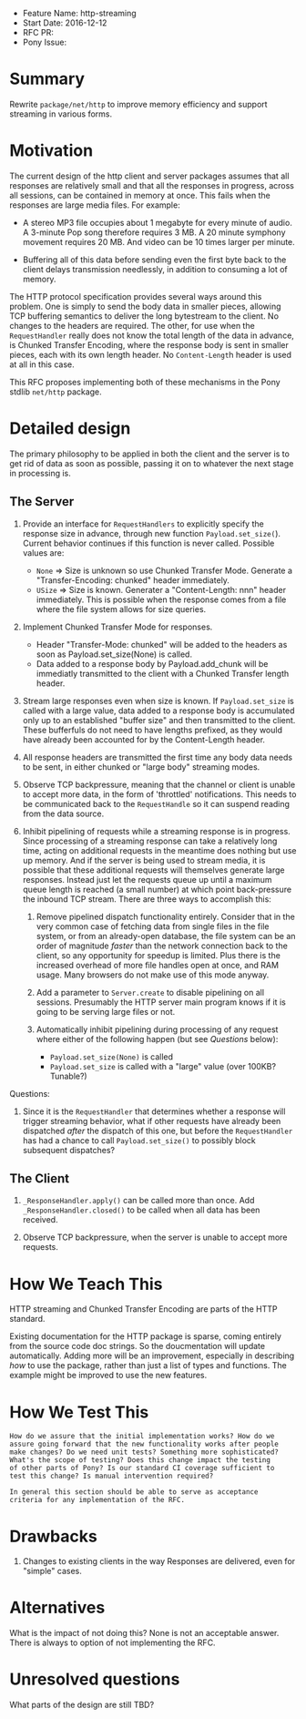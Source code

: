 - Feature Name: http-streaming
- Start Date: 2016-12-12
- RFC PR:
- Pony Issue:

# Summary

Rewrite `package/net/http` to improve memory efficiency and support streaming in various forms.

# Motivation

The current design of the http client and server packages assumes that all responses are relatively small and that all the responses in progress, across all sessions, can be contained in memory at once.  This fails when the responses are large media files.  For example:

* A stereo MP3 file occupies about 1 megabyte for every minute of audio.  A 3-minute Pop song therefore requires 3 MB.  A 20 minute symphony movement requires 20 MB.  And video can be 10 times larger per minute.

* Buffering all of this data before sending even the first byte back to the client delays transmission needlessly, in addition to consuming a lot of memory.

The HTTP protocol specification provides several ways around this problem.  One is simply to send the body data in smaller pieces, allowing TCP buffering semantics to deliver the long bytestream to the client.  No changes to the headers are required.  The other, for use when the `RequestHandler` really does not know the total length of the data in advance, is Chunked Transfer Encoding, where the response body is sent in smaller pieces, each with its own length header.  No `Content-Lengt`h header is used at all in this case.

This RFC proposes implementing both of these mechanisms in the Pony stdlib `net/http` package.

# Detailed design

The primary philosophy to be applied in both the client and the server is to get rid of data as soon as possible, passing it on to whatever the next stage in processing is.

## The Server

1. Provide an interface for `RequestHandlers` to explicitly specify the response size in advance, through new function `Payload.set_size(`).  Current behavior continues if this function is never called.  Possible values are:
    * `None` => Size is unknown so use Chunked Transfer Mode.  Generate a "Transfer-Encoding: chunked" header immediately.
    * `USize` => Size is known.  Generater a "Content-Length: nnn" header immediately.  This is possible when the response comes from a file where the file system allows for size queries.

2. Implement Chunked Transfer Mode for responses.
    * Header "Transfer-Mode: chunked" will be added to the headers as soon as Payload.set_size(None) is called.
    * Data added to a response body by Payload.add_chunk will be immediatly transmitted to the client with a Chunked Transfer length header.

3. Stream large responses even when size is known.  If `Payload.set_size` is called with a large value, data added to a response body is accumulated only up to an established "buffer size" and then transmitted to the client.  These bufferfuls do not need to have lengths prefixed, as they would have already been accounted for by the Content-Length header.

4. All response headers are transmitted the first time any body data needs to be sent, in either chunked or "large body" streaming modes.

5. Observe TCP backpressure, meaning that the channel or client is unable to accept more data, in the form of 'throttled' notifications.  This needs to be communicated back to the `RequestHandle` so it can suspend reading from the data source.

6. Inhibit pipelining of requests while a streaming response is in progress.  Since processing of a streaming response can take a relatively long time, acting on additional requests in the meantime does nothing but use up memory. And if the server is being used to stream media, it is possible that these additional requests will themselves generate large responses.   Instead just let the requests queue up until a maximum queue length is reached (a small number) at which point back-pressure the inbound TCP stream.  There are three ways to accomplish this:

    1. Remove pipelined dispatch functionality entirely.  Consider that in the very common case of fetching data from single files in the file system, or from an already-open database, the file system can be an order of magnitude *faster* than the network connection back to the client, so any opportunity for speedup is limited.  Plus there is the increased overhead of more file handles open at once, and RAM usage.  Many browsers do not make use of this mode anyway.

    2. Add a parameter to `Server.create` to disable pipelining on all sessions.  Presumably the HTTP server main program knows if it is going to be serving large files or not.

    3. Automatically inhibit pipelining during processing of any request where either of the following happen (but see _Questions_ below):
        * `Payload.set_size(None)` is called
        * `Payload.set_size` is called with a "large" value (over 100KB?  Tunable?)

Questions:

1. Since it is the `RequestHandler` that determines whether a response will trigger streaming behavior, what if other requests have already been dispatched _after_ the dispatch of this one, but before the `RequestHandler` has had a chance to call `Payload.set_size()` to possibly block subsequent dispatches?

## The Client

1. `_ResponseHandler.apply()` can be called more than once.  Add `_ResponseHandler.closed()` to be called when all data has been received.

2. Observe TCP backpressure, when the server is unable to accept more requests.

# How We Teach This

HTTP streaming and Chunked Transfer Encoding are parts of the HTTP standard.

Existing documentation for the HTTP package is sparse, coming entirely from the source code doc strings. So the doucmentation will update automatically. Adding more will be an improvement, especially in describing *how* to use the package, rather than just a list of types and functions.  The example might be improved to use the new features.

# How We Test This
```
How do we assure that the initial implementation works? How do we
assure going forward that the new functionality works after people
make changes? Do we need unit tests? Something more sophisticated?
What's the scope of testing? Does this change impact the testing
of other parts of Pony? Is our standard CI coverage sufficient to
test this change? Is manual intervention required?

In general this section should be able to serve as acceptance
criteria for any implementation of the RFC.
```
# Drawbacks

1. Changes to existing clients in the way Responses are delivered, even for "simple" cases.

# Alternatives

What is the impact of not doing this?
None is not an acceptable answer. There is always to option of not implementing the RFC.

# Unresolved questions

What parts of the design are still TBD?
